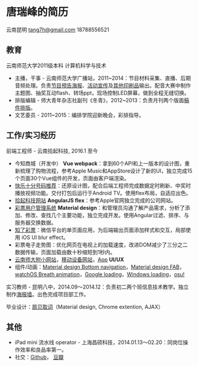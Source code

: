 # 唐瑞峰的简历
云南昆明 <tang7h@gmail.com> 18788556521

## 教育
云南师范大学2011级本科 计算机科学与技术
- 主播，干事 - 云南师范大学广播站，2011~2014：节目材料采集、直播、后期音频处理。负责[节目预告海报](http://huaban.com/pins/288614429/zoom)、[活动宣传](http://huaban.com/pins/288616054/zoom)及[其他印刷品](http://huaban.com/pins/288615014/zoom)输出。配音大赛中制作主题图、抽奖互动flash、转场ppt，现场控制LED屏幕，做到全程无缝切换。
- 排版编辑 - 师大青年杂志社副刊《冬青》，2012~2013：负责月刊两个版面[稿件排版](http://huaban.com/pins/573848434/zoom)。
- 文艺委员 - 2011~2015：编排学院迎新晚会，彩排指导。

## 工作/实习经历
前端工程师 - 云南拾起科技, 2016.1 至今
- 今知商城（开发中） **Vue webpack**：拿到60个API和上一版本的设计图，重新梳理了购物流程，参考Apple Music和AppStore设计了新的UI，独立完成15个页面30个Vue组件的开发，页面由客户端渲染。
- [快乐十分号码推荐](http://huaban.com/pins/844077240/zoom)：还原设计图，配合后端工程师完成数据定时刷新、中奖时播放视频功能。交付打包后运行于Android TV。使用flex布局，自适应出色。
- [拾起科技网站](http://tang7h.github.io/shiqikeji/) **AngularJS flex**：参考Apple官网独立完成的公司网站。
- [彩票用户管理系统](http://huaban.com/pins/762402607/zoom) **Material design**：和管理员沟通了解产品需求，分析了添加、修改、查找几个主要功能，独立完成开发。使用Angular过滤、排序、与服务器交换数据。
- [知了彩票](http://huaban.com/pins/761983457/zoom)：微信平台的单页面应用，为后端输出页面添加样式和交互，局部使用 iOS UI blur effect。
- 彩票电子走势图：优化网页在电视上的加载速度，改进DOM减少了三分之二数据传输，页面加载由数十秒缩短到1秒内。
- [云南师大附小网站](http://tang7h.github.io/ynsdfx/ynsdfx.html)，[移动设备网站](http://huaban.com/pins/761170830/zoom)，[App](http://huaban.com/pins/761810350/zoom) **UI/UX**
- 组件/动画：[Material design Bottom navigation](http://tang7h.github.io/bottom-navigation/)，[Material design FAB](http://tang7h.github.io/evernote-fab/evernote-fab.html)，[watchOS Breath animation](http://tang7h.github.io/test/breath-animation.html)，[Google loading](http://tang7h.github.io/test/circle-loading.html)，[Windows loading](http://tang7h.github.io/test/windows-loading.html)，[osu!](http://tang7h.github.io/osu-copy/constellation-prize.html)

实习教师 - 昆明八中，2014.09～2014.12：负责初二两个班信息技术教学。独立制作[海报墙](http://huaban.com/pins/543255854/zoom)。出色完成项目部工作。

毕业设计：[扇贝取词](http://tang7h.github.io/shanbay-trf/)（Material design, Chrome extention, AJAX）

## 其他
- iPad mini 流水线 operator - 上海昌硕科技，2014.01.13～02.20：同岗位操作效率和良品率第一。
- 社交：[Github](https://github.com/tang7h)， [豆瓣](http://www.douban.com/people/5929836/)
